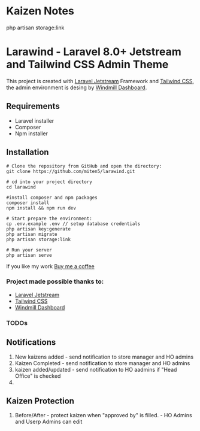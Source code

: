 # Kaizen Notes
php artisan storage:link

# Larawind - Laravel 8.0+ Jetstream and Tailwind CSS Admin Theme

This project is created with [Laravel Jetstream](https://jetstream.laravel.com/1.x/introduction.html) Framework and [Tailwind CSS](https://tailwindcss.com), the admin environment is desing by [Windmill Dashboard](https://windmill-dashboard.vercel.app/).

## Requirements

- Laravel installer
- Composer
- Npm installer

## Installation

```
# Clone the repository from GitHub and open the directory:
git clone https://github.com/miten5/larawind.git

# cd into your project directory
cd larawind

#install composer and npm packages
composer install
npm install && npm run dev

# Start prepare the environment:
cp .env.example .env // setup database credentials
php artisan key:generate
php artisan migrate
php artisan storage:link

# Run your server
php artisan serve

```
If you like my work [Buy me a coffee](https://www.buymeacoffee.com/miten5)

### Project made possible thanks to:

- [Laravel Jetstream](https://jetstream.laravel.com/1.x/introduction.html)
- [Tailwind CSS](https://tailwindcss.com/)
- [Windmill Dashboard](https://windmill-dashboard.vercel.app/)


### TODOs

## Notifications

1. New kaizens added - send notification to store manager and HO admins
2. Kaizen Completed -  send notification to store manager and HO admins
3. kaizen added/updated - send notification to HO aadmins if "Head Office" is checked
4. 

## Kaizen Protection

1. Before/After - protect kaizen when "approved by" is filled. - HO Admins and Userp Admins can edit

